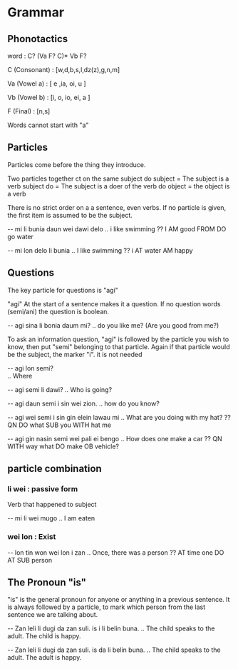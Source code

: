 Grammar
======

Phonotactics
----------

word : C? (Va F? C)* Vb F?

C (Consonant) : [w,d,b,s,l,dz(z),g,n,m]

Va (Vowel a) : [ e ,ia,  oi, u ]

Vb (Vowel b) : [i, o, io, ei, a  ]

F (Final) : [n,s]


Words cannot start with "a"


Particles
---------

Particles come before the thing they introduce.

Two particles together ct on the same subject
do subject = The subject is a verb
subject do = The subject is a doer of the verb
do object = the object is a verb

There is no strict order on a a sentence, even verbs. 
If no particle is given, the first item is assumed to be the subject.

-- mi li bunia daun wei dawi delo
.. i like swimming
?? I AM good FROM DO go water

-- mi lon delo li bunia
.. I like swimming
?? i AT water AM happy



Questions
---------

The key particle for questions is "agi"

"agi" At the start of a sentence makes it a question. 
If no question words (semi/ani) the question is boolean.

-- agi sina li bonia daum mi? 
.. do you like me? (Are you good from me?)


To ask an information question, "agi" is followed by the particle you wish to know, then put "semi" belonging to that particle. 
Again if that particle would be the subject, the marker "i". it is not needed

-- agi lon semi?    
.. Where

-- agi semi li dawi?
.. Who is going?

-- agi daun semi i sin wei zion.
.. how do you know?

-- agi wei semi i sin gin elein lawau mi
.. What are you doing with my hat?
?? QN DO what SUB you WITH hat me

-- agi gin nasin semi wei pali ei bengo
.. How does one make a car
?? QN WITH way what DO make OB vehicle?

particle combination
-----------

### li wei : passive form

Verb that happened to subject

-- mi li wei mugo
.. I am eaten

### wei lon : Exist
-- lon tin won wei lon i zan 
.. Once, there was a person
?? AT time one DO AT SUB person



The Pronoun "is"
--------------
"is" is the general pronoun for anyone or anything in a previous sentence. It is always followed by a particle, to mark which person from the last sentence we are talking about.

-- Zan leli li dugi da zan suli. is i li belin buna.
.. The child speaks to the adult. The child is happy.

-- Zan leli li dugi da zan suli. is da li belin buna.
.. The child speaks to the adult. The adult is happy.


